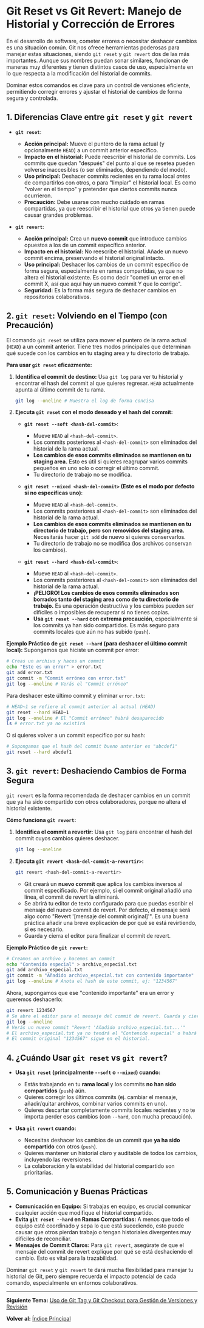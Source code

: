 # Git Reset vs Git Revert: Manejo de Historial y Corrección de Errores

En el desarrollo de software, cometer errores o necesitar deshacer cambios es una situación común. Git nos ofrece herramientas poderosas para manejar estas situaciones, siendo `git reset` y `git revert` dos de las más importantes. Aunque sus nombres puedan sonar similares, funcionan de maneras muy diferentes y tienen distintos casos de uso, especialmente en lo que respecta a la modificación del historial de commits.

Dominar estos comandos es clave para un control de versiones eficiente, permitiendo corregir errores y ajustar el historial de cambios de forma segura y controlada.

## 1. Diferencias Clave entre `git reset` y `git revert`

*   **`git reset`**:
    *   **Acción principal:** Mueve el puntero de la rama actual (y opcionalmente `HEAD`) a un commit anterior específico.
    *   **Impacto en el historial:** Puede reescribir el historial de commits. Los commits que quedan "después" del punto al que se resetea pueden volverse inaccesibles (o ser eliminados, dependiendo del modo).
    *   **Uso principal:** Deshacer commits recientes en tu rama local *antes* de compartirlos con otros, o para "limpiar" el historial local. Es como "volver en el tiempo" y pretender que ciertos commits nunca ocurrieron.
    *   **Precaución:** Debe usarse con mucho cuidado en ramas compartidas, ya que reescribir el historial que otros ya tienen puede causar grandes problemas.

*   **`git revert`**:
    *   **Acción principal:** Crea un **nuevo commit** que introduce cambios opuestos a los de un commit específico anterior.
    *   **Impacto en el historial:** No reescribe el historial. Añade un nuevo commit encima, preservando el historial original intacto.
    *   **Uso principal:** Deshacer los cambios de un commit específico de forma segura, especialmente en ramas compartidas, ya que no altera el historial existente. Es como decir "cometí un error en el commit X, así que aquí hay un nuevo commit Y que lo corrige".
    *   **Seguridad:** Es la forma más segura de deshacer cambios en repositorios colaborativos.

## 2. `git reset`: Volviendo en el Tiempo (con Precaución)

El comando `git reset` se utiliza para mover el puntero de la rama actual (`HEAD`) a un commit anterior. Tiene tres modos principales que determinan qué sucede con los cambios en tu staging area y tu directorio de trabajo.

**Para usar `git reset` eficazmente:**

1.  **Identifica el commit de destino:** Usa `git log` para ver tu historial y encontrar el hash del commit al que quieres regresar. `HEAD` actualmente apunta al último commit de tu rama.

    ```bash
    git log --oneline # Muestra el log de forma concisa
    ```

2.  **Ejecuta `git reset` con el modo deseado y el hash del commit:**

    *   **`git reset --soft <hash-del-commit>`**:
        *   Mueve `HEAD` al `<hash-del-commit>`.
        *   Los commits posteriores al `<hash-del-commit>` son eliminados del historial de la rama actual.
        *   **Los cambios de esos commits eliminados se mantienen en tu staging area.** Esto es útil si quieres reagrupar varios commits pequeños en uno solo o corregir el último commit.
        *   Tu directorio de trabajo no se modifica.

    *   **`git reset --mixed <hash-del-commit>` (Este es el modo por defecto si no especificas uno)**:
        *   Mueve `HEAD` al `<hash-del-commit>`.
        *   Los commits posteriores al `<hash-del-commit>` son eliminados del historial de la rama actual.
        *   **Los cambios de esos commits eliminados se mantienen en tu directorio de trabajo, pero son removidos del staging area.** Necesitarás hacer `git add` de nuevo si quieres conservarlos.
        *   Tu directorio de trabajo no se modifica (los archivos conservan los cambios).

    *   **`git reset --hard <hash-del-commit>`**:
        *   Mueve `HEAD` al `<hash-del-commit>`.
        *   Los commits posteriores al `<hash-del-commit>` son eliminados del historial de la rama actual.
        *   **¡PELIGRO! Los cambios de esos commits eliminados son borrados tanto del staging area como de tu directorio de trabajo.** Es una operación destructiva y los cambios pueden ser difíciles o imposibles de recuperar si no tienes copias.
        *   **Usa `git reset --hard` con extrema precaución**, especialmente si los commits ya han sido compartidos. Es más seguro para commits locales que aún no has subido (`push`).

**Ejemplo Práctico de `git reset --hard` (para deshacer el último commit local):**
Supongamos que hiciste un commit por error:
```bash
# Creas un archivo y haces un commit
echo "Este es un error" > error.txt
git add error.txt
git commit -m "Commit erróneo con error.txt"
git log --oneline # Verás el "Commit erróneo"
```
Para deshacer este último commit y eliminar `error.txt`:
```bash
# HEAD~1 se refiere al commit anterior al actual (HEAD)
git reset --hard HEAD~1
git log --oneline # El "Commit erróneo" habrá desaparecido
ls # error.txt ya no existirá
```
O si quieres volver a un commit específico por su hash:
```bash
# Supongamos que el hash del commit bueno anterior es "abcdef1"
git reset --hard abcdef1
```

## 3. `git revert`: Deshaciendo Cambios de Forma Segura

`git revert` es la forma recomendada de deshacer cambios en un commit que ya ha sido compartido con otros colaboradores, porque no altera el historial existente.

**Cómo funciona `git revert`:**

1.  **Identifica el commit a revertir:** Usa `git log` para encontrar el hash del commit cuyos cambios quieres deshacer.
    ```bash
    git log --oneline
    ```

2.  **Ejecuta `git revert <hash-del-commit-a-revertir>`:**
    ```bash
    git revert <hash-del-commit-a-revertir>
    ```
    *   Git creará un **nuevo commit** que aplica los cambios inversos al commit especificado. Por ejemplo, si el commit original añadió una línea, el commit de revert la eliminará.
    *   Se abrirá tu editor de texto configurado para que puedas escribir el mensaje del nuevo commit de revert. Por defecto, el mensaje será algo como "Revert '[mensaje del commit original]'". Es una buena práctica añadir una breve explicación de por qué se está revirtiendo, si es necesario.
    *   Guarda y cierra el editor para finalizar el commit de revert.

**Ejemplo Práctico de `git revert`:**
```bash
# Creamos un archivo y hacemos un commit
echo "Contenido especial" > archivo_especial.txt
git add archivo_especial.txt
git commit -m "Añadido archivo_especial.txt con contenido importante"
git log --oneline # Anota el hash de este commit, ej: "1234567"
```
Ahora, supongamos que ese "contenido importante" era un error y queremos deshacerlo:
```bash
git revert 1234567
# Se abre el editor para el mensaje del commit de revert. Guarda y cierra.
git log --oneline
# Verás un nuevo commit "Revert 'Añadido archivo_especial.txt...'"
# El archivo_especial.txt ya no tendrá el "Contenido especial" o habrá sido eliminado.
# El commit original "1234567" sigue en el historial.
```

## 4. ¿Cuándo Usar `git reset` vs `git revert`?

*   **Usa `git reset` (principalmente `--soft` o `--mixed`) cuando:**
    *   Estás trabajando en tu **rama local** y los commits **no han sido compartidos** (`push`) aún.
    *   Quieres corregir los últimos commits (ej. cambiar el mensaje, añadir/quitar archivos, combinar varios commits en uno).
    *   Quieres descartar completamente commits locales recientes y no te importa perder esos cambios (con `--hard`, con mucha precaución).

*   **Usa `git revert` cuando:**
    *   Necesitas deshacer los cambios de un commit que **ya ha sido compartido** con otros (`push`).
    *   Quieres mantener un historial claro y auditable de todos los cambios, incluyendo las reversiones.
    *   La colaboración y la estabilidad del historial compartido son prioritarias.

## 5. Comunicación y Buenas Prácticas

*   **Comunicación en Equipo:** Si trabajas en equipo, es crucial comunicar cualquier acción que modifique el historial compartido.
*   **Evita `git reset --hard` en Ramas Compartidas:** A menos que todo el equipo esté coordinado y sepa lo que está sucediendo, esto puede causar que otros pierdan trabajo o tengan historiales divergentes muy difíciles de reconciliar.
*   **Mensajes de Commit Claros:** Para `git revert`, asegúrate de que el mensaje del commit de revert explique por qué se está deshaciendo el cambio. Esto es vital para la trazabilidad.

Dominar `git reset` y `git revert` te dará mucha flexibilidad para manejar tu historial de Git, pero siempre recuerda el impacto potencial de cada comando, especialmente en entornos colaborativos.

---

**Siguiente Tema:** [Uso de Git Tag y Git Checkout para Gestión de Versiones y Revisión](06-git-tag-git-checkout.md)

**Volver al:** [Índice Principal](../README.md)

